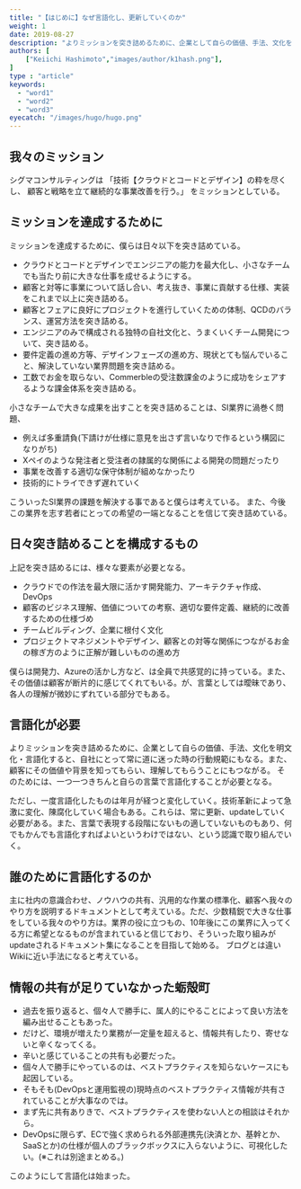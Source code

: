 ```yaml
---
title: "【はじめに】なぜ言語化し、更新していくのか"
weight: 1
date: 2019-08-27
description: "よりミッションを突き詰めるために、企業として自らの価値、手法、文化を明文化・言語化すると、顧客にその価値や背景を知ってもらい理解してもらうだけではなく、自社にとって常に道に迷った時の行動規範にもなる。"
authors: [
    ["Keiichi Hashimoto","images/author/k1hash.png"],
]
type : "article"
keywords:
  - "word1"
  - "word2"
  - "word3"
eyecatch: "/images/hugo/hugo.png"
---
```



## 我々のミッション

シグマコンサルティングは
「技術【クラウドとコードとデザイン】の粋を尽くし、 顧客と戦略を立て継続的な事業改善を行う。」 
をミッションとしている。

## ミッションを達成するために

ミッションを達成するために、僕らは日々以下を突き詰めている。

- クラウドとコードとデザインでエンジニアの能力を最大化し、小さなチームでも当たり前に大きな仕事を成せるようにする。
- 顧客と対等に事業について話し合い、考え抜き、事業に貢献する仕様、実装をこれまで以上に突き詰める。
- 顧客とフェアに良好にプロジェクトを進行していくための体制、QCDのバランス、運営方法を突き詰める。
- エンジニアのみで構成される独特の自社文化と、うまくいくチーム開発について、突き詰める。
- 要件定義の進め方等、デザインフェーズの進め方、現状とても悩んでいること、解決していない業界問題を突き詰める。
- 工数でお金を取らない、Commerbleの受注数課金のように成功をシェアするような課金体系を突き詰める。

小さなチームで大きな成果を出すことを突き詰めることは、SI業界に渦巻く問題、

- 例えば多重請負(下請けが仕様に意見を出さず言いなりで作るという構図になりがち)
- Xペイのような発注者と受注者の隷属的な関係による開発の問題だったり
- 事業を改善する適切な保守体制が組めなかったり
- 技術的にトライできず遅れていく

こういったSI業界の課題を解決する事であると僕らは考えている。
また、今後この業界を志す若者にとっての希望の一端となることを信じて突き詰めている。

## 日々突き詰めることを構成するもの

上記を突き詰めるには、様々な要素が必要となる。

- クラウドでの作法を最大限に活かす開発能力、アーキテクチャ作成、DevOps
- 顧客のビジネス理解、価値についての考察、適切な要件定義、継続的に改善するための仕様づめ
- チームビルディング、企業に根付く文化
- プロジェクトマネジメントやデザイン、顧客との対等な関係につながるお金の稼ぎ方のように正解が難しいものの進め方

僕らは開発力、Azureの活かし方など、は全員で共感覚的に持っている。また、その価値は顧客が断片的に感じてくれてもいる。が、言葉としては曖昧であり、各人の理解が微妙にずれている部分でもある。

## 言語化が必要

よりミッションを突き詰めるために、企業として自らの価値、手法、文化を明文化・言語化すると、自社にとって常に道に迷った時の行動規範にもなる。また、顧客にその価値や背景を知ってもらい、理解してもらうことにもつながる。
そのためには、一つ一つきちんと自らの言葉で言語化することが必要となる。

ただし、一度言語化したものは年月が経つと変化していく。技術革新によって急激に変化、陳腐化していく場合もある。これらは、常に更新、updateしていく必要がある。また、言葉で表現する段階にないもの適していないものもあり、何でもかんでも言語化すればよいというわけではない、という認識で取り組んでいく。

## 誰のために言語化するのか

主に社内の意識合わせ、ノウハウの共有、汎用的な作業の標準化、顧客へ我々のやり方を説明するドキュメントとして考えている。ただ、少数精鋭で大きな仕事をしている我々のやり方は。業界の役に立つもの、10年後にこの業界に入ってくる方に希望となるものが含まれていると信じており、そういった取り組みがupdateされるドキュメント集になることを目指して始める。 ブログとは違いWikiに近い手法になると考えている。

## 情報の共有が足りていなかった蛎殻町

- 過去を振り返ると、個々人で勝手に、属人的にやることによって良い方法を編み出せることもあった。
- だけど、環境が増えたり業務が一定量を超えると、情報共有したり、寄せないと辛くなってくる。
- 辛いと感じていることの共有も必要だった。
- 個々人で勝手にやっているのは、ベストプラクティスを知らないケースにも起因している。
- そもそも(DevOpsと運用監視の)現時点のベストプラクティス情報が共有されていることが大事なのでは。
- まず先に共有ありきで、ベストプラクティスを使わない人との相談はそれから。
- DevOpsに限らず、ECで強く求められる外部連携先(決済とか、基幹とか、SaaSとか)の仕様が個人のブラックボックスに入らないように、可視化したい。(※これは別途まとめる。)

このようにして言語化は始まった。
